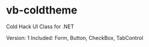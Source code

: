 # vb-coldtheme
Cold Hack UI Class for .NET

Version: 1
Included: Form, Button, CheckBox, TabControl
